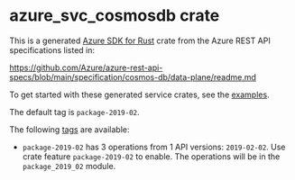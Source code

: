 # azure_svc_cosmosdb crate

This is a generated [Azure SDK for Rust](https://github.com/Azure/azure-sdk-for-rust) crate from the Azure REST API specifications listed in:

https://github.com/Azure/azure-rest-api-specs/blob/main/specification/cosmos-db/data-plane/readme.md

To get started with these generated service crates, see the [examples](https://github.com/Azure/azure-sdk-for-rust/blob/main/services/README.md#examples).

The default tag is `package-2019-02`.

The following [tags](https://github.com/Azure/azure-sdk-for-rust/blob/main/services/tags.md) are available:

- `package-2019-02` has 3 operations from 1 API versions: `2019-02-02`. Use crate feature `package-2019-02` to enable. The operations will be in the `package_2019_02` module.